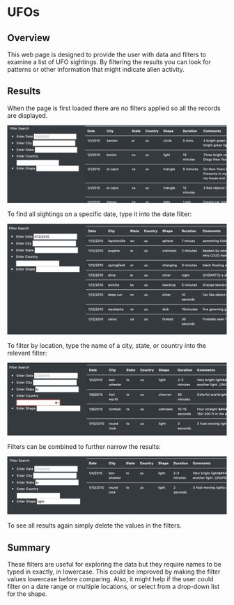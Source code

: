 # UFOs

## Overview

This web page is designed to provide the user with data and filters to examine a list of UFO sightings. By filtering the results you can look for patterns or other information that might indicate alien activity.

## Results

When the page is first loaded there are no filters applied so all the records are displayed.

![Unfiltered table of UFO sightings](<./Resources/unfiltered.png>)

To find all sightings on a specific date, type it into the date filter:

![UFO sightings filtered by date](<./Resources/date.png>)

To filter by location, type the name of a city, state, or country into the relevant filter:

![UFO sightings filtered by state](<./Resources/state.png>)

Filters can be combined to further narrow the results:

![UFO sightings filtered on multiple fields](<./Resources/multi.png>)

To see all results again simply delete the values in the filters.

## Summary

These filters are useful for exploring the data but they require names to be typed in exactly, in lowercase. This could be improved by making the filter values lowercase before comparing. Also, it might help if the user could filter on a date range or multiple locations, or select from a drop-down list for the shape.